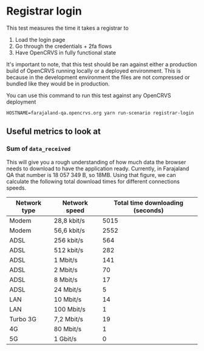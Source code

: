 # Registrar login

This test measures the time it takes a registrar to

1. Load the login page
2. Go through the credentials + 2fa flows
3. Have OpenCRVS in fully functional state

It's important to note, that this test should be ran against either a production build of OpenCRVS running locally or a deployed environment. This is because in the development environment the files are not compressed or bundled like they would be in production.

You can use this command to run this test against any OpenCRVS deployment

```
HOSTNAME=farajaland-qa.opencrvs.org yarn run-scenario registrar-login
```

## Useful metrics to look at

### Sum of `data_received`

This will give you a rough understanding of how much data the browser needs to download to have the application ready. Currently, in Farajaland QA that number is 18 057 349 B, so 18MB. Using that figure, we can calculate the following total download times for different connections speeds.

| Network type | Network speed | Total time downloading (seconds) |
| ------------ | ------------- | -------------------------------- |
| Modem        | 28,8 kbit/s   | 5015                             |
| Modem        | 56,6 kbit/s   | 2552                             |
| ADSL         | 256 kbit/s    | 564                              |
| ADSL         | 512 kbit/s    | 282                              |
| ADSL         | 1 Mbit/s      | 141                              |
| ADSL         | 2 Mbit/s      | 70                               |
| ADSL         | 8 Mbit/s      | 17                               |
| ADSL         | 24 Mbit/s     | 5                                |
| LAN          | 10 Mbit/s     | 14                               |
| LAN          | 100 Mbit/s    | 1                                |
| Turbo 3G     | 7,2 Mbit/s    | 19                               |
| 4G           | 80 Mbit/s     | 1                                |
| 5G           | 1 Gbit/s      | 0                                |
